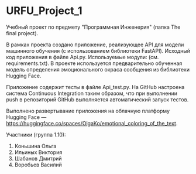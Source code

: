 # URFU_Project_1
Учебный проект по предмету "Программная Инженерия" (папка The final project).

В рамках проекта создано приложение, реализующее API для модели машинного обучения (с использованием библиотеки FastAPI). Исходный код приложения в файле Api.py. Используемые модули: (см. requirements.txt).
В проекте используется предварительно обученная модель определения эмоционального окраса сообщения из библиотеки Hugging Face.

Приложение содержит тесты в файле Api_test.py. На GitHub настроена система Continuous Integration таким образом, что при выполнении push в репозиторий GitHub выполняется автоматический запуск тестов.

Выполнено развертывание приложения на облачную платформу Hugging Face — https://huggingface.co/spaces/OlgaKo/emotional_coloring_of_the_text.
 
Участники (группа 1.10):
1. Коньшина Ольга
2. Ильиных Виктория
3. Шабанов Дмитрий
4. Воробьев Василий 

